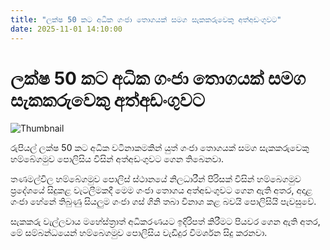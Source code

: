 ```yaml
---
title: "ලක්ෂ 50 කට අධික ගංජා තොගයක් සමග සැකකරුවෙකු අත්අඩංගුවට"
date: 2025-11-01 14:10:00
---
```


# ලක්ෂ 50 කට අධික ගංජා තොගයක් සමග සැකකරුවෙකු අත්අඩංගුවට

![Thumbnail](https://helakuru.sgp1.cdn.digitaloceanspaces.com/esana/images/lib/arrested-2[1].jpg)

රුපියල් ලක්ෂ 50 කට අධික වටිනාකමකින් යුත් ගංජා තොගයක් සමග සැකකරුවෙකු හම්බේගමුව පොලිසිය විසින් අත්අඩංගුවට ගෙන තිබෙනවා.

තණමල්විල හම්බේගමුව පොලිස් ස්ථානයේ නිලධාරීන් පිරිසක් විසින් හම්බෙගමුව ප්‍රදේශයේ සිදුකළ වැටලීමකදී මෙම ගංජා තොගය අත්අඩංගුවට ගෙන ඇති අතර, අදාළ ගංජා හේනේ තිබුණු සියලුම ගංජා ගස් ගිනි තබා විනාශ කළ බවයි පොලිසියි පැවසුවේ.

සැකකරු වැල්ලවාය මහේස්ත්‍රාත් අධිකරණයට ඉදිරිපත් කිරීමට පියවර ගෙන ඇති අතර, මේ සම්බන්ධයෙන් හම්බෙගමුව පොලිසිය වැඩිදුර විමර්ශන සිදු කරනවා.

